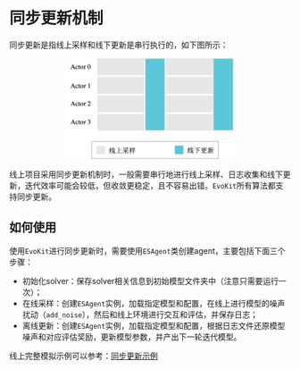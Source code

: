 # 同步更新机制
同步更新是指线上采样和线下更新是串行执行的，如下图所示：

<p align="center">
<img src=".images/sync_update.png" width=300/>
</p>

线上项目采用同步更新机制时，一般需要串行地进行线上采样、日志收集和线下更新，迭代效率可能会较低，但收敛更稳定，且不容易出错。`EvoKit`所有算法都支持同步更新。


## 如何使用
使用`EvoKit`进行同步更新时，需要使用`ESAgent`类创建agent，主要包括下面三个步骤：
- 初始化solver：保存solver相关信息到初始模型文件夹中（注意只需要运行一次）；
- 在线采样：创建`ESAgent`实例，加载指定模型和配置，在线上进行模型的噪声扰动（`add_noise`），然后和线上环境进行交互和评估，并保存日志；
- 离线更新：创建`ESAgent`实例，加载指定模型和配置，根据日志文件还原模型噪声和对应评估奖励，更新模型参数，并产出下一轮迭代模型。


线上完整模拟示例可以参考：<a href="examples/sync_online_example.md">同步更新示例</a>

